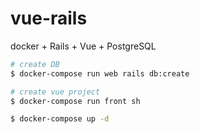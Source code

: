 # vue-rails

docker + Rails + Vue + PostgreSQL

```bash
# create DB
$ docker-compose run web rails db:create

# create vue project
$ docker-compose run front sh

$ docker-compose up -d
```
